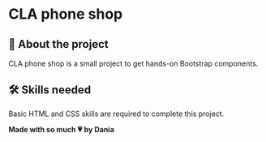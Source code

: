 # CLA phone shop

## 📝 About the project

CLA phone shop is a small project to get hands-on Bootstrap components.

## 🛠️ Skills needed

Basic HTML and CSS skills are required to complete this project.

**Made with so much 💗 by Dania** 

